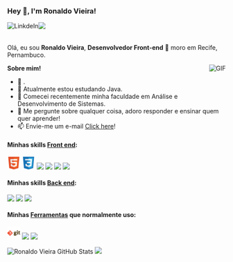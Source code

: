<h3 title="hehehe"> Hey 👋, I'm Ronaldo Vieira!</h3>

<img src="https://komarev.com/ghpvc/?username=Ronaldo-Vieira-Lira&color=blue">

<a href="https://www.linkedin.com/in/ronaldo-vieira-lira/">
  <img align="left" alt="LinkdeIn" src="https://img.shields.io/badge/LinkedIn-0077B5?style=for-the-badge&logo=linkedin&logoColor=white" />
</a>
<br />
<br />

Olá, eu sou **Ronaldo Vieira**, **Desenvolvedor Front-end** 🚀 moro em Recife, Pernambuco.

  <img align="right" alt="GIF" src="https://media3.giphy.com/media/qgQUggAC3Pfv687qPC/giphy.gif" />

**Sobre mim!**

- 🌱 . 
- 🤔 Atualmente estou estudando Java. 
- 💼 Comecei recentemente minha faculdade em Análise e Desenvolvimento de Sistemas.
- 💬 Me pergunte sobre qualquer coisa, adoro responder e ensinar quem quer aprender!
- 📫 Envie-me um e-mail [Click here](mailto:ronaldovieira.lira@gmail.com)!

<h4>Minhas skills <u>Front end</u>:</h4>

<code><img height="30" src="https://raw.githubusercontent.com/devicons/devicon/master/icons/html5/html5-original.svg"></code>
<code><img height="30" src="https://raw.githubusercontent.com/devicons/devicon/master/icons/css3/css3-original.svg"></code>
<code><img height="30" src="https://upload.wikimedia.org/wikipedia/commons/9/99/Unofficial_JavaScript_logo_2.svg"></code>
<code><img height="30" src="https://upload.wikimedia.org/wikipedia/commons/4/47/React.svg"></code>
<code><img height="32" src="https://cdn.jsdelivr.net/gh/devicons/devicon/icons/bootstrap/bootstrap-original.svg" /></code>
<code><img height="32" src="https://cdn.jsdelivr.net/gh/devicons/devicon@latest/icons/tailwindcss/tailwindcss-original.svg" /></code>

<h4>Minhas skills <u>Back end</u>:</h4>

<code><img height="30" src="https://cdn.jsdelivr.net/gh/devicons/devicon/icons/python/python-original.svg" /></code>
<code><img height="30" src="https://cdn.jsdelivr.net/gh/devicons/devicon@latest/icons/azuresqldatabase/azuresqldatabase-original.svg" /></code>
<code><img height="30" src="https://cdn.jsdelivr.net/gh/devicons/devicon@latest/icons/php/php-original.svg" /> </code>

<h4>Minhas <u>Ferramentas</u> que normalmente uso:</h4>

<code><img height="30" src="https://raw.githubusercontent.com/github/explore/80688e429a7d4ef2fca1e82350fe8e3517d3494d/topics/git/git.png"></code>
<code><img height="30" src="https://cdn.worldvectorlogo.com/logos/trello.svg"></code>
<code><img height="30" src="https://upload.wikimedia.org/wikipedia/commons/9/9a/Visual_Studio_Code_1.35_icon.svg"></code>


<img src="https://github-readme-stats.vercel.app/api?username=Ronaldo-Vieira-Lira&show_icons=true&hide_border=true&count_private=true&theme=radical&icon_color=fad000" alt="Ronaldo Vieira GitHub Stats">
<img src="https://github-readme-stats.vercel.app/api/top-langs/?username=Ronaldo-Vieira-Lira&layout=compact&theme=radical"/>
